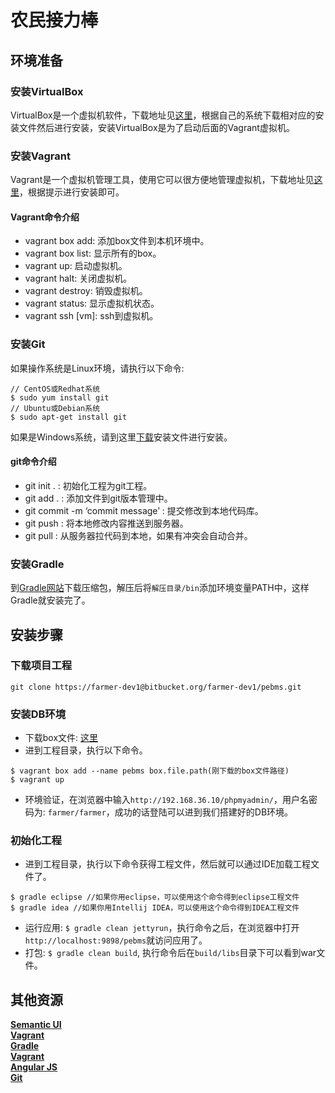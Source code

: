 # 农民接力棒

## 环境准备

### 安装VirtualBox
VirtualBox是一个虚拟机软件，下载地址见[这里][virtual-box-download]，根据自己的系统下载相对应的安装文件然后进行安装，安装VirtualBox是为了启动后面的Vagrant虚拟机。  
  
### 安装Vagrant
Vagrant是一个虚拟机管理工具，使用它可以很方便地管理虚拟机，下载地址见[这里][vagrant-box-download]，根据提示进行安装即可。  

#### Vagrant命令介绍
* vagrant box add: 添加box文件到本机环境中。
* vagrant box list: 显示所有的box。
* vagrant up: 启动虚拟机。
* vagrant halt: 关闭虚拟机。
* vagrant destroy: 销毁虚拟机。
* vagrant status: 显示虚拟机状态。
* vagrant ssh \[vm\]: ssh到虚拟机。

### 安装Git
如果操作系统是Linux环境，请执行以下命令:  
  
```shell
// CentOS或Redhat系统
$ sudo yum install git 
// Ubuntu或Debian系统
$ sudo apt-get install git
```
  
如果是Windows系统，请到这里[下载][git-download]安装文件进行安装。  

#### git命令介绍
  
* git init . : 初始化工程为git工程。
* git add . : 添加文件到git版本管理中。
* git commit -m ‘commit message’ : 提交修改到本地代码库。
* git push : 将本地修改内容推送到服务器。
* git pull : 从服务器拉代码到本地，如果有冲突会自动合并。
  
### 安装Gradle
到[Gradle网站][gradle-download]下载压缩包，解压后将`解压目录/bin`添加环境变量PATH中，这样Gradle就安装完了。    
  
## 安装步骤

### 下载项目工程
  
```shell
git clone https://farmer-dev1@bitbucket.org/farmer-dev1/pebms.git
```
  
### 安装DB环境
  
* 下载box文件: [这里][box-download]
* 进到工程目录，执行以下命令。
  
```shell
$ vagrant box add --name pebms box.file.path(刚下载的box文件路径)    
$ vagrant up
```
  
* 环境验证，在浏览器中输入`http://192.168.36.10/phpmyadmin/`，用户名密码为: `farmer/farmer`，成功的话登陆可以进到我们搭建好的DB环境。  
  
### 初始化工程

* 进到工程目录，执行以下命令获得工程文件，然后就可以通过IDE加载工程文件了。

```shell
$ gradle eclipse //如果你用eclipse，可以使用这个命令得到eclipse工程文件
$ gradle idea //如果你用Intellij IDEA，可以使用这个命令得到IDEA工程文件
```
  
* 运行应用: `$ gradle clean jettyrun`，执行命令之后，在浏览器中打开`http://localhost:9898/pebms`就访问应用了。    
* 打包: `$ gradle clean build`, 执行命令后在`build/libs`目录下可以看到war文件。  
  
## 其他资源
**[Semantic UI][semantic-ui]**   
**[Vagrant][vagrant]**  
**[Gradle][gradle]**  
**[Vagrant][vagrant]**  
**[Angular JS][angular-js]**  
**[Git][git]**  

[virtual-box-download]: https://www.virtualbox.org/wiki/Downloads
[vagrant-box-download]: https://www.vagrantup.com/downloads.html
[git-download]: http://git-scm.com/download/win
[gradle-download]: https://services.gradle.org/distributions/gradle-2.1-all.zip
[box-download]: http://pan.baidu.com/s/1dDiYNsd
[semantic-ui]: http://semantic-ui.com/
[gradle]: http://www.gradle.org/
[vagrant]: https://www.vagrantup.com/
[angular-js]: https://angularjs.org/
[git]: http://git-scm.com/